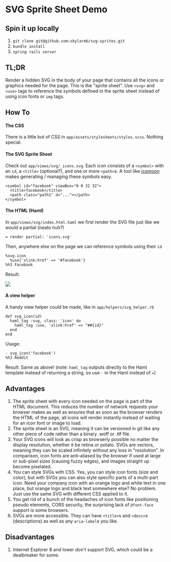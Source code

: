 # SVG Sprite Sheet Demo

## Spin it up locally
1. `git clone git@github.com:skylarmb/svg-sprites.git`
2. `bundle install`
3. `spring rails server`

## TL;DR
Render a hidden SVG in the body of your page that contains all the icons or graphics needed for the page.  This is the "sprite sheet". Use `<svg>` and `<use>` tags to reference the symbols defined in the sprite sheet instead of using icon fonts or `img` tags.

## How To

#### The CSS
There is a little but of CSS in `app/assets/stylesheets/styles.scss`. Nothing special.

#### The SVG Sprite Sheet
Check out `app/views/svg/_icons.svg`. Each icon consists of a `<symbol>` with an `id`, a `<title>` (optional?), and one or more `<path>`s. A tool like [icomoon](https://icomoon.io/app/) makes generating / managing these symbols easy.

    <symbol id="facebook" viewBox="0 0 32 32">
      <title>facebook</title>
      <path class="path1" d="..."></path>
    </symbol>

#### The HTML (Haml)
In `app/views/svg/index.html.haml` we first render the SVG file just like we would a partial (neato huh?)

    = render partial: 'icons.svg'

Then, anywhere else on the page we can reference symbols using their `id`

    %svg.icon
      %use{'xlink:href' => '#facebook'}
    %h3 Facebook

Result:

![](http://i.imgur.com/rTFskwM.png)

#### A view helper
A handy view helper could be made, like in `app/helpers/svg_helper.rb`

    def svg_icon(id)
      haml_tag :svg, class: 'icon' do
        haml_tag :use, 'xlink:href' => "##{id}"
      end
    end

Usage:

    - svg_icon('facebook')
    %h3 Reddit

Result: Same as above! (note: `haml_tag` outputs directly to the Haml template instead of returning a string, so use `-` in the Haml instead of `=`)

## Advantages

1. The sprite sheet with every icon needed on the page is part of the HTML document. This reduces the number of network requests your browser makes as well as ensures that as soon as the browser renders the HTML of the page, all icons will render instantly instead of waiting for an icon font or image to load.
2. The sprite sheet is an SVG, meaning it can be versioned in git like any other piece of code rather than a binary .woff or .ttf file.
3. Your SVG icons will look as crisp as browserly possible no matter the display resolution, whether it be retina or potato. SVGs are vectors, meaning they can be scaled infinitely without any loss in "resolution". In comparison, icon fonts are anti-aliased by the browser if used at large or sub-pixel sizes (causing fuzzy edges), and images straight up become pixelated.
4. You can style SVGs with CSS. Yes, you can style icon fonts (size and color), but with SVGs you can also style specific parts of a multi-part icon. Need your company icon with an orange logo and white text in one place, but orange logo and black text somewhere else? No problem. Just use the same SVG with different CSS applied to it.
5. You get rid of a bunch of the headaches of icon fonts like positioning pseudo elements, CORS security, the surprising lack of `@font-face` support is some browsers.
6. SVGs are more accessible. They can have `<title>`s and `<desc>`s (descriptions) as well as any `aria-label`s you like.

## Disadvantages
1. Internet Explorer 8 and lower don't support SVG, which could be a dealbreaker for some.

